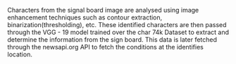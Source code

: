 Characters from the signal board image are analysed using image enhancement techniques such as contour extraction, binarization(thresholding), etc.
These identified characters are then passed through the VGG - 19 model trained over the char 74k Dataset to extract and determine the information from the sign board.
This data is later fetched through the newsapi.org API to fetch the conditions at the identifies location.

